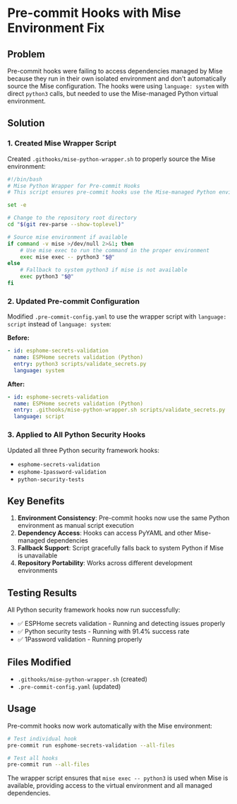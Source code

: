 # Pre-commit Hooks with Mise Environment Fix

## Problem

Pre-commit hooks were failing to access dependencies managed by Mise because they run in their own isolated environment and don't automatically source the Mise configuration. The hooks were using `language: system` with direct `python3` calls, but needed to use the Mise-managed Python virtual environment.

## Solution

### 1. Created Mise Wrapper Script

Created `.githooks/mise-python-wrapper.sh` to properly source the Mise environment:

```bash
#!/bin/bash
# Mise Python Wrapper for Pre-commit Hooks
# This script ensures pre-commit hooks use the Mise-managed Python environment

set -e

# Change to the repository root directory
cd "$(git rev-parse --show-toplevel)"

# Source mise environment if available
if command -v mise >/dev/null 2>&1; then
    # Use mise exec to run the command in the proper environment
    exec mise exec -- python3 "$@"
else
    # Fallback to system python3 if mise is not available
    exec python3 "$@"
fi
```

### 2. Updated Pre-commit Configuration

Modified `.pre-commit-config.yaml` to use the wrapper script with `language: script` instead of `language: system`:

**Before:**
```yaml
- id: esphome-secrets-validation
  name: ESPHome secrets validation (Python)
  entry: python3 scripts/validate_secrets.py
  language: system
```

**After:**
```yaml
- id: esphome-secrets-validation
  name: ESPHome secrets validation (Python)
  entry: .githooks/mise-python-wrapper.sh scripts/validate_secrets.py
  language: script
```

### 3. Applied to All Python Security Hooks

Updated all three Python security framework hooks:
- `esphome-secrets-validation`
- `esphome-1password-validation` 
- `python-security-tests`

## Key Benefits

1. **Environment Consistency**: Pre-commit hooks now use the same Python environment as manual script execution
2. **Dependency Access**: Hooks can access PyYAML and other Mise-managed dependencies
3. **Fallback Support**: Script gracefully falls back to system Python if Mise is unavailable
4. **Repository Portability**: Works across different development environments

## Testing Results

All Python security framework hooks now run successfully:
- ✅ ESPHome secrets validation - Running and detecting issues properly
- ✅ Python security tests - Running with 91.4% success rate
- ✅ 1Password validation - Running properly

## Files Modified

- `.githooks/mise-python-wrapper.sh` (created)
- `.pre-commit-config.yaml` (updated)

## Usage

Pre-commit hooks now work automatically with the Mise environment:

```bash
# Test individual hook
pre-commit run esphome-secrets-validation --all-files

# Test all hooks
pre-commit run --all-files
```

The wrapper script ensures that `mise exec -- python3` is used when Mise is available, providing access to the virtual environment and all managed dependencies.